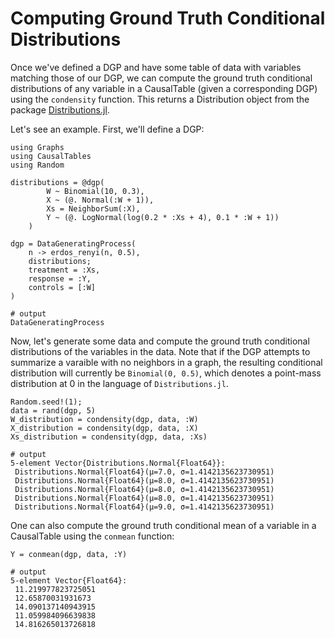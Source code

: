 # Computing Ground Truth Conditional Distributions

Once we've defined a DGP and have some table of data with variables matching those of our DGP, we can compute the ground truth conditional distributions of any variable in a CausalTable (given a corresponding DGP) using the `condensity` function. This returns a Distribution object from the package [Distributions.jl](https://juliastats.org/Distributions.jl/stable/).

Let's see an example. First, we'll define a DGP:

```jldoctest truthtest; output = false, filter = r"(?<=.{21}).*"s
using Graphs
using CausalTables
using Random

distributions = @dgp(
        W ~ Binomial(10, 0.3),
        X ~ (@. Normal(:W + 1)),
        Xs = NeighborSum(:X),
        Y ~ (@. LogNormal(log(0.2 * :Xs + 4), 0.1 * :W + 1))
    )

dgp = DataGeneratingProcess(
    n -> erdos_renyi(n, 0.5),
    distributions;
    treatment = :Xs,
    response = :Y,
    controls = [:W]
)

# output
DataGeneratingProcess
```

Now, let's generate some data and compute the ground truth conditional distributions of the variables in the data. Note that if the DGP attempts to summarize a varaible with no neighbors in a graph, the resulting conditional distribution will currently be `Binomial(0, 0.5)`, which denotes a point-mass distribution at 0 in the language of `Distributions.jl`.

```jldoctest truthtest
Random.seed!(1);
data = rand(dgp, 5)
W_distribution = condensity(dgp, data, :W)
X_distribution = condensity(dgp, data, :X)
Xs_distribution = condensity(dgp, data, :Xs)

# output
5-element Vector{Distributions.Normal{Float64}}:
 Distributions.Normal{Float64}(μ=7.0, σ=1.4142135623730951)
 Distributions.Normal{Float64}(μ=8.0, σ=1.4142135623730951)
 Distributions.Normal{Float64}(μ=8.0, σ=1.4142135623730951)
 Distributions.Normal{Float64}(μ=8.0, σ=1.4142135623730951)
 Distributions.Normal{Float64}(μ=9.0, σ=1.4142135623730951)
```

One can also compute the ground truth conditional mean of a variable in a CausalTable using the `conmean` function:

```jldoctest truthtest
Y = conmean(dgp, data, :Y)

# output
5-element Vector{Float64}:
 11.219977823725051
 12.65870031931673
 14.090137140943915
 11.059984096639838
 14.816265013726818
```